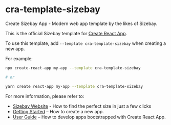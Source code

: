 # cra-template-sizebay

Create Sizebay App - Modern web app template by the likes of Sizebay.

This is the official Sizebay template for [Create React App](https://github.com/facebook/create-react-app).

To use this template, add `--template cra-template-sizebay` when creating a new app.

For example:

```sh
npx create-react-app my-app --template cra-template-sizebay 

# or

yarn create react-app my-app --template cra-template-sizebay
```

For more information, please refer to:

- [Sizebay Website](https://sizebay.com) - How to find the perfect size in just a few clicks
- [Getting Started](https://create-react-app.dev/docs/getting-started) – How to create a new app.
- [User Guide](https://create-react-app.dev) – How to develop apps bootstrapped with Create React App.
